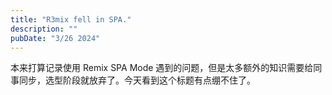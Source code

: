 ```yaml
---
title: "R3mix fell in SPA."
description: ""
pubDate: "3/26 2024"
---
```


本来打算记录使用 Remix SPA Mode 遇到的问题，但是太多额外的知识需要给同事同步，选型阶段就放弃了。今天看到这个标题有点绷不住了。